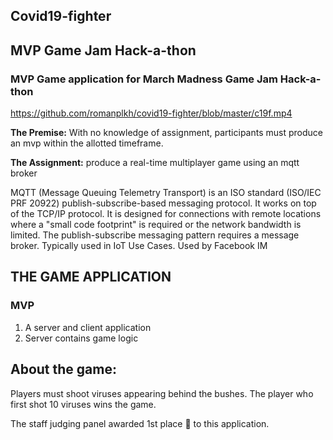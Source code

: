 ## Covid19-fighter



## MVP Game Jam Hack-a-thon

### MVP Game application for March Madness Game Jam Hack-a-thon
https://github.com/romanplkh/covid19-fighter/blob/master/c19f.mp4

**The Premise:** With no knowledge of assignment, participants must produce an mvp within the allotted timeframe.

**The Assignment:**  produce a real-time multiplayer game using an mqtt broker

MQTT (Message Queuing Telemetry Transport) is an ISO standard (ISO/IEC PRF 20922) publish-subscribe-based messaging protocol. It works on top of the TCP/IP protocol. It is designed for connections with remote locations where a "small code  footprint" is required or the network bandwidth is limited. The publish-subscribe messaging pattern requires a message broker. Typically used in IoT Use Cases. Used by Facebook IM

## THE GAME APPLICATION

### MVP
1. A server and client application
2. Server contains game logic

## About the game: 
Players must shoot viruses appearing behind the bushes. The player who first shot 10 viruses wins the game. 

The staff judging panel awarded 1st place 🥇 to this application.
